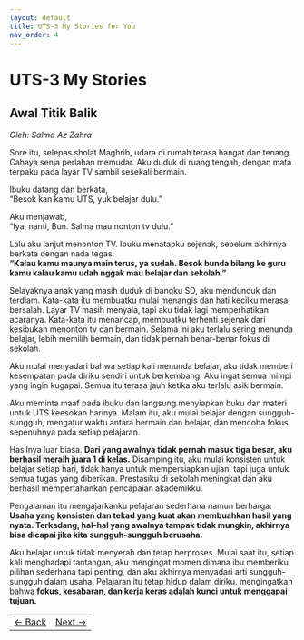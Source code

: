 ```yaml
---
layout: default
title: UTS-3 My Stories for You
nav_order: 4
---
```


# UTS-3 My Stories
## Awal Titik Balik
_Oleh: Salma Az Zahra_

Sore itu, selepas sholat Maghrib, udara di rumah terasa hangat dan tenang. Cahaya senja perlahan memudar. Aku duduk di ruang tengah, dengan mata terpaku pada layar TV sambil sesekali bermain.


Ibuku datang dan berkata, <br>
“Besok kan kamu UTS, yuk belajar dulu.”



Aku menjawab, <br>
“Iya, nanti, Bun. Salma mau nonton tv dulu.”



Lalu aku lanjut menonton TV. Ibuku menatapku sejenak, sebelum akhirnya berkata dengan nada tegas: <br>
**“Kalau kamu maunya main terus, ya sudah. Besok bunda bilang ke guru kamu kalau kamu udah nggak mau belajar dan sekolah.”**


Selayaknya anak yang masih duduk di bangku SD, aku mendunduk dan terdiam. Kata-kata itu membuatku mulai menangis dan hati kecilku merasa bersalah. Layar TV masih menyala, tapi aku tidak lagi memperhatikan acaranya. Kata-kata itu menancap, membuatku terhenti sejenak dari kesibukan menonton tv dan bermain. Selama ini aku terlalu sering menunda belajar, lebih memilih bermain, dan tidak pernah benar-benar fokus di sekolah.


Aku mulai menyadari bahwa setiap kali menunda belajar, aku tidak memberi kesempatan pada diriku sendiri untuk berkembang. Aku ingat semua mimpi yang ingin kugapai. Semua itu terasa jauh ketika aku terlalu asik bermain. 


Aku meminta maaf pada ibuku dan langsung menyiapkan buku dan materi untuk UTS keesokan harinya. Malam itu, aku mulai belajar dengan sungguh-sungguh, mengatur waktu antara bermain dan belajar, dan mencoba fokus sepenuhnya pada setiap pelajaran. 

Hasilnya luar biasa. **Dari yang awalnya tidak pernah masuk tiga besar, aku berhasil meraih juara 1 di kelas.** Disamping itu, aku mulai konsisten untuk belajar setiap hari, tidak hanya untuk mempersiapkan ujian, tapi juga untuk semua tugas yang diberikan. Prestasiku di sekolah meningkat dan aku berhasil mempertahankan pencapaian akademikku.


Pengalaman itu mengajarkanku pelajaran sederhana namun berharga: <br>
**Usaha yang konsisten dan tekad yang kuat akan membuahkan hasil yang nyata. Terkadang, hal-hal yang awalnya tampak tidak mungkin, akhirnya bisa dicapai jika kita sungguh-sungguh berusaha.** <br>


Aku belajar untuk tidak menyerah dan tetap berproses. Mulai saat itu, setiap kali menghadapi tantangan, aku mengingat momen dimana ibu memberiku pilihan sederhana tapi penting, dan aku akhirnya menyadari arti sungguh-sungguh dalam usaha. Pelajaran itu tetap hidup dalam diriku, mengingatkan bahwa **fokus, kesabaran, dan kerja keras adalah kunci untuk menggapai tujuan.**

<table width="100%">
  <tr>
    <td align="left">
      <a href="2%20UTS-2%20My%20Songs%20for%20You.html">← Back</a>
    </td>
    <td align="right">
      <a href="4%20UTS-4%20My%20Shapes.html">Next →</a>
    </td>
  </tr>
</table>




